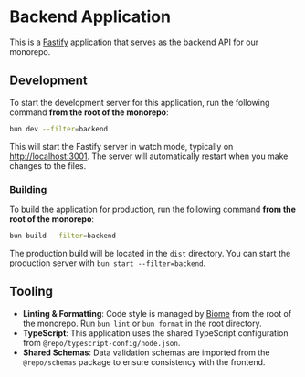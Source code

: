 # Backend Application

This is a [Fastify](https://www.fastify.io/) application that serves as the backend API for our monorepo.

## Development

To start the development server for this application, run the following command **from the root of the monorepo**:

```bash
bun dev --filter=backend
```

This will start the Fastify server in watch mode, typically on [http://localhost:3001](http://localhost:3001). The server will automatically restart when you make changes to the files.

### Building

To build the application for production, run the following command **from the root of the monorepo**:

```bash
bun build --filter=backend
```

The production build will be located in the `dist` directory. You can start the production server with `bun start --filter=backend`.

## Tooling

- **Linting & Formatting**: Code style is managed by [Biome](https://biomejs.dev/) from the root of the monorepo. Run `bun lint` or `bun format` in the root directory.
- **TypeScript**: This application uses the shared TypeScript configuration from `@repo/typescript-config/node.json`.
- **Shared Schemas**: Data validation schemas are imported from the `@repo/schemas` package to ensure consistency with the frontend.
